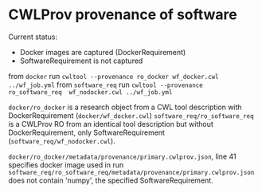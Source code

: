 # CWLProv provenance of software

Current status:
- Docker images are captured (DockerRequirement)
- SoftwareRequirement is not captured


from `docker` run `cwltool --provenance ro_docker wf_docker.cwl ../wf_job.yml`
from `software_req` run `cwltool --provenance ro_software_req  wf_nodocker.cwl ../wf_job.yml`

`docker/ro_docker` is a research object from a CWL tool description with DockerRequirement (`docker/wf_docker.cwl`)
`software_req/ro_software_req` is a CWLProv RO from an identical tool description but without DockerRequirement, only SoftwareRequirement (`software_req/wf_nodocker.cwl`).

`docker/ro_docker/metadata/provenance/primary.cwlprov.json`, line 41 specifies docker image used in run
`software_req/ro_software_req/metadata/provenance/primary.cwlprov.json` does not contain 'numpy', the specified SoftwareRequirement.